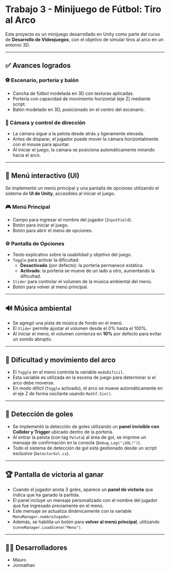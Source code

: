 # Trabajo 3 - Minijuego de Fútbol: Tiro al Arco

Este proyecto es un minijuego desarrollado en Unity como parte del curso de **Desarrollo de Videojuegos**, con el objetivo de simular tiros al arco en un entorno 3D.

---

## ✅ Avances logrados

### ⚽ Escenario, portería y balón
- Cancha de fútbol modelada en 3D con texturas aplicadas.
- Portería con capacidad de movimiento horizontal (eje Z) mediante script.
- Balón modelado en 3D, posicionado en el centro del escenario.

### 🎥 Cámara y control de dirección
- La cámara sigue a la pelota desde atrás y ligeramente elevada.
- Antes de disparar, el jugador puede mover la cámara horizontalmente con el mouse para apuntar.
- Al iniciar el juego, la cámara se posiciona automáticamente mirando hacia el arco.

---

## 🧩 Menú interactivo (UI)

Se implementó un menú principal y una pantalla de opciones utilizando el sistema de **UI de Unity**, accesibles al iniciar el juego.

### 🎮 Menú Principal
- Campo para ingresar el nombre del jugador (`InputField`).
- Botón para iniciar el juego.
- Botón para abrir el menú de opciones.

### ⚙️ Pantalla de Opciones
- Texto explicativo sobre la usabilidad y objetivo del juego.
- `Toggle` para activar la dificultad:
  - **Desactivado** (por defecto): la portería permanece estática.
  - **Activado**: la portería se mueve de un lado a otro, aumentando la dificultad.
- `Slider` para controlar el volumen de la música ambiental del menú.
- Botón para volver al menú principal.

---

## 🔊 Música ambiental
- Se agregó una pista de música de fondo en el menú.
- El `Slider` permite ajustar el volumen desde el 0% hasta el 100%.
- Al iniciar el menú, el volumen comienza en **10%** por defecto para evitar un sonido abrupto.

---

## 🧠 Dificultad y movimiento del arco
- El `Toggle` en el menú controla la variable `modoDificil`.
- Esta variable es utilizada en la escena de juego para determinar si el arco debe moverse.
- En modo difícil (`Toggle` activado), el arco se mueve automáticamente en el eje Z de forma oscilante usando `Mathf.Sin()`.

---

## 🥅 Detección de goles
- Se implementó la detección de goles utilizando un **panel invisible con Collider y Trigger** ubicado dentro de la portería.
- Al entrar la pelota (con tag `Pelota`) al área de gol, se imprime un mensaje de confirmación en la consola (`Debug.Log("¡GOL!")`).
- Todo el sistema de detección de gol está gestionado desde un script exclusivo (`DetectorGol.cs`).

---

## 🏆 Pantalla de victoria al ganar
- Cuando el jugador anota 3 goles, aparece un **panel de victoria** que indica que ha ganado la partida.
- El panel incluye un mensaje personalizado con el nombre del jugador que fue ingresado previamente en el menú.
- Este mensaje se actualiza dinámicamente con la variable `MenuManager.nombreJugador`.
- Además, se habilita un botón para **volver al menú principal**, utilizando `SceneManager.LoadScene("Menu")`.

---

## 👨‍💻 Desarrolladores

- Mauro  
- Jonnathan
